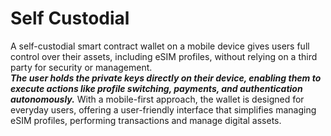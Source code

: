 # Self Custodial

A self-custodial smart contract wallet on a mobile device gives users full control over their assets, including eSIM profiles, without relying on a third party for security or management.  
_**The user holds the private keys directly on their device, enabling them to execute actions like profile switching, payments, and authentication autonomously.**_
With a mobile-first approach, the wallet is designed for everyday users, offering a user-friendly interface that simplifies managing eSIM profiles, performing transactions and manage digital assets.
